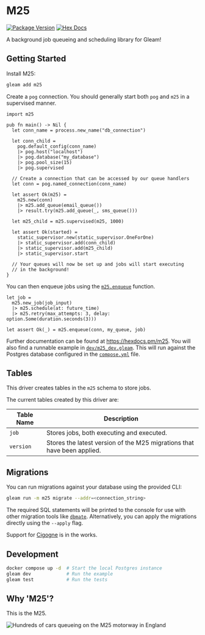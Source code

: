 # M25

[![Package Version](https://img.shields.io/hexpm/v/m25)](https://hex.pm/packages/m25)
[![Hex Docs](https://img.shields.io/badge/hex-docs-ffaff3)](https://hexdocs.pm/m25/)

A background job queueing and scheduling library for Gleam!

## Getting Started

Install M25:

```sh
gleam add m25
```

Create a `pog` connection. You should generally start both `pog` and `m25` in a
supervised manner.

```gleam
import m25

pub fn main() -> Nil {
  let conn_name = process.new_name("db_connection")

  let conn_child =
    pog.default_config(conn_name)
    |> pog.host("localhost")
    |> pog.database("my_database")
    |> pog.pool_size(15)
    |> pog.supervised

  // Create a connection that can be accessed by our queue handlers
  let conn = pog.named_connection(conn_name)

  let assert Ok(m25) =
    m25.new(conn)
    |> m25.add_queue(email_queue())
    |> result.try(m25.add_queue(_, sms_queue()))

  let m25_child = m25.supervised(m25, 1000)

  let assert Ok(started) =
    static_supervisor.new(static_supervisor.OneForOne)
    |> static_supervisor.add(conn_child)
    |> static_supervisor.add(m25_child)
    |> static_supervisor.start

  // Your queues will now be set up and jobs will start executing
  // in the background!
}
```

You can then enqueue jobs using the [`m25.enqueue`](https://hexdocs.pm/m25/m25.html#enqueue)
function.

```gleam
let job =
  m25.new_job(job_input)
  |> m25.schedule(at: future_time)
  |> m25.retry(max_attempts: 3, delay: option.Some(duration.seconds(3)))

let assert Ok(_) = m25.enqueue(conn, my_queue, job)
```

Further documentation can be found at <https://hexdocs.pm/m25>. You will also find a
runnable example in [`dev/m25_dev.gleam`](./dev/m25_dev.gleam). This will run against
the Postgres database configured in the [`compose.yml`](./compose.yml) file.

## Tables

This driver creates tables in the `m25` schema to store jobs.

The current tables created by this driver are:

| Table Name | Description                                                             |
| ---------- | ----------------------------------------------------------------------- |
| `job`      | Stores jobs, both executing and executed.                               |
| `version`  | Stores the latest version of the M25 migrations that have been applied. |

## Migrations

You can run migrations against your
database using the provided CLI:

```sh
gleam run -m m25 migrate --addr=<connection_string>
```

The required SQL statements will be printed to the console for use with other migration
tools like [`dbmate`](https://github.com/amacneil/dbmate). Alternatively, you can
apply the migrations directly using the `--apply` flag.

Support for [Cigogne](https://github.com/Billuc/cigogne) is in the works.

## Development

```sh
docker compose up -d  # Start the local Postgres instance
gleam dev             # Run the example
gleam test            # Run the tests
```

## Why 'M25'?

This is the M25.

![Hundreds of cars queueing on the M25 motorway in England](https://i2-prod.mylondon.news/incoming/article28007160.ece/ALTERNATES/s1200/1_m25-traffic.jpg)
